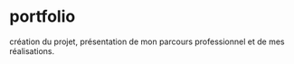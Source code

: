 # portfolio
création du projet, présentation de mon parcours professionnel et de mes réalisations. 
